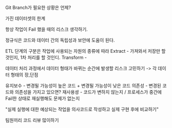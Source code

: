 Git Branch가 필요한 상황은 언제?

가진 데이터셋의 한계

항상 작업이 Fail 했을 때의 리스크 생각하기.

정규식은 코드와 데이터 간의 독립성과 보안에 도움이 된다.

ETL 단계의 구분은 작업에 사용되는 자원의 종류에 따라
Extract - 가져와서 저장만 할 것인지, 1차 처리를 할 것인디.
Transform - 

데이터 처리 과정에서 데이터 형태가 바뀌는 순간에 발생할 리스크 고민하기
-> 각 데이터 형태의 장,단점

유지보수 - 변경될 가능성이 높은 코드 + 변경될 가능성이 낮은 코드
의존성 - 변경된 코드와 의존성을 가지고 있으면?
재사용셩 - 코드가 변하지 않는지 / 프로세스가 중간에 Fail한 상태로 재실행해도 문제가 없는지

"실제 실행에 대한 예상되는 작업을 의사코드로 작성하고 실제 구현 후에 비교하기"

팀원끼리 코드 리뷰 많이하기